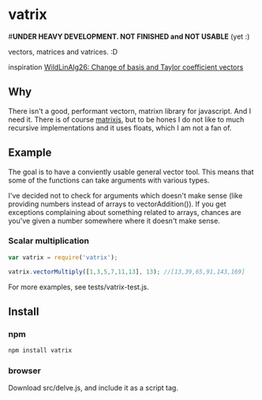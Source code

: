 vatrix
======


#**UNDER HEAVY DEVELOPMENT. NOT FINISHED and NOT USABLE** (yet :)

vectors, matrices and vatrices. :D


inspiration [WildLinAlg26: Change of basis and Taylor coefficient vectors](http://www.youtube.com/watch?v=iz41Ut-ffJ0)

## Why
There isn't a good, performant vectorn, matrixn library for javascript. And I need it.
There is of course [matrixjs](https://npmjs.org/package/matrixjs), but to be hones I do not like to much recursive implementations and it uses floats, which I am not a fan of.

## Example

The goal is to have a conviently usable general vector tool. This means that some of the functions can take arguments with various types.

I've decided not to check for arguments which doesn't make sense (like providing numbers instead of arrays to vectorAddition()).
If you get exceptions complaining about something related to arrays, chances are you've given a number somewhere where it doesn't make sense.

### Scalar multiplication


```javascript
var vatrix = require('vatrix');

vatrix.vectorMultiply([1,3,5,7,11,13], 13); //[13,39,65,91,143,169]


```

For more examples, see tests/vatrix-test.js.

## Install

### npm

```bash
npm install vatrix
```

### browser

Download src/delve.js, and include it as a script tag.

